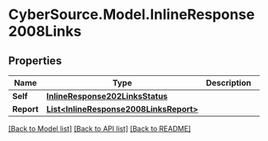 # CyberSource.Model.InlineResponse2008Links
## Properties

Name | Type | Description | Notes
------------ | ------------- | ------------- | -------------
**Self** | [**InlineResponse202LinksStatus**](InlineResponse202LinksStatus.md) |  | [optional] 
**Report** | [**List&lt;InlineResponse2008LinksReport&gt;**](InlineResponse2008LinksReport.md) |  | [optional] 

[[Back to Model list]](../README.md#documentation-for-models) [[Back to API list]](../README.md#documentation-for-api-endpoints) [[Back to README]](../README.md)

